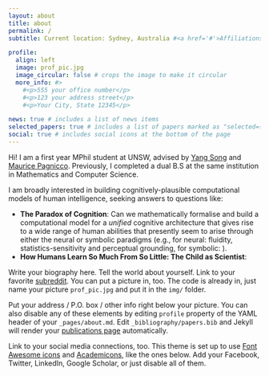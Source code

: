 ```yaml
---
layout: about
title: about
permalink: /
subtitle: Current location: Sydney, Australia #<a href='#'>Affiliations</a>. Address. Contacts. Motto. Etc.

profile:
  align: left
  image: prof_pic.jpg
  image_circular: false # crops the image to make it circular
  more_info: #>
    #<p>555 your office number</p>
    #<p>123 your address street</p>
    #<p>Your City, State 12345</p>

news: true # includes a list of news items
selected_papers: true # includes a list of papers marked as "selected={true}"
social: true # includes social icons at the bottom of the page
---
```


Hi! I am a first year MPhil student at UNSW, advised by [Yang Song](https://cgi.cse.unsw.edu.au/~ysong/) and [Maurice Pagnicco](https://cgi.cse.unsw.edu.au/~morri/). Previously, I completed a dual B.S at the same institution in Mathematics and Computer Science.

I am broadly interested in building cognitively-plausible computational models of human intelligence, seeking answers to questions like: 

- **The Paradox of Cognition**: Can we mathematically formalise and build a computational model for a <i>unified</i> cognitive architecture that gives rise to a wide range of human abilities that presently seem to arise through either the neural or symbolic paradigms (e.g., for neural: fluidity, statistics-sensitivity and perceptual grounding, for symbolic: ). 
- **How Humans Learn So Much From So Little: The Child as Scientist**: 

Write your biography here. Tell the world about yourself. Link to your favorite [subreddit](http://reddit.com). You can put a picture in, too. The code is already in, just name your picture `prof_pic.jpg` and put it in the `img/` folder.

Put your address / P.O. box / other info right below your picture. You can also disable any of these elements by editing `profile` property of the YAML header of your `_pages/about.md`. Edit `_bibliography/papers.bib` and Jekyll will render your [publications page](/al-folio/publications/) automatically.

Link to your social media connections, too. This theme is set up to use [Font Awesome icons](https://fontawesome.com/) and [Academicons](https://jpswalsh.github.io/academicons/), like the ones below. Add your Facebook, Twitter, LinkedIn, Google Scholar, or just disable all of them.
